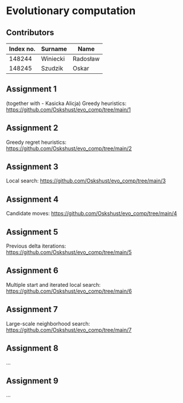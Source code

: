 # Evolutionary computation

## Contributors

| Index no. | Surname  | Name     |
|-----------|----------|----------|
| 148244    | Winiecki | Radosław |
| 148245    | Szudzik  | Oskar    |

## Assignment 1

(together with - Kasicka Alicja)
Greedy heuristics: https://github.com/Oskshust/evo_comp/tree/main/1

## Assignment 2

Greedy regret heuristics: https://github.com/Oskshust/evo_comp/tree/main/2

## Assignment 3

Local search: https://github.com/Oskshust/evo_comp/tree/main/3

## Assignment 4

Candidate moves: https://github.com/Oskshust/evo_comp/tree/main/4

## Assignment 5

Previous delta iterations: https://github.com/Oskshust/evo_comp/tree/main/5

## Assignment 6

Multiple start and iterated local search: https://github.com/Oskshust/evo_comp/tree/main/6

## Assignment 7

Large-scale neighborhood search: https://github.com/Oskshust/evo_comp/tree/main/7

## Assignment 8

...

## Assignment 9

...
